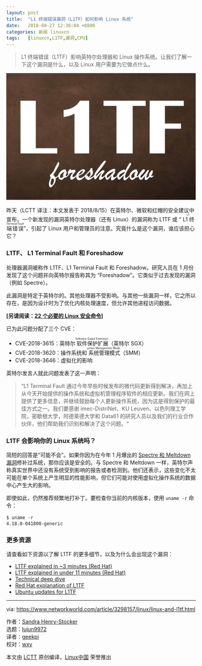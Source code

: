 ```yaml
---
layout: post
title:	"L1 终端错误漏洞（L1TF）如何影响 Linux 系统"
date:	2018-08-27 12:36:04 +0800 
categories:	新闻 linuxcn 
tags:	[linuxcn,L1TF,漏洞,CPU]
---
```




> 
> L1 终端错误（L1TF）影响英特尔处理器和 Linux 操作系统。让我们了解一下这个漏洞是什么，以及 Linux 用户需要为它做点什么。
> 
> 
> 


![](/Asserts/Images/album/201808/27/123607kcc0z80vz8qc7fjp.jpg)


昨天（LCTT 译注：本文发表于 2018/8/15）在英特尔、微软和红帽的安全建议中宣布，一个新发现的漏洞英特尔处理器（还有 Linux）的漏洞称为 L1TF 或 “<ruby> L1 终端错误 <rt>  L1 Terminal Fault </rt></ruby>”，引起了 Linux 用户和管理员的注意。究竟什么是这个漏洞，谁应该担心它？


### L1TF、 L1 Terminal Fault 和 Foreshadow


处理器漏洞被称作 L1TF、L1 Terminal Fault 和 Foreshadow。研究人员在 1 月份发现了这个问题并向英特尔报告称其为 “Foreshadow”。它类似于过去发现的漏洞（例如 Spectre）。


此漏洞是特定于英特尔的。其他处理器不受影响。与其他一些漏洞一样，它之所以存在，是因为设计时为了优化内核处理速度，但允许其他进程访问数据。


**[另请阅读：[22 个必要的 Linux 安全命令](https://www.networkworld.com/article/3272286/open-source-tools/22-essential-security-commands-for-linux.html)]**


已为此问题分配了三个 CVE：


* CVE-2018-3615：英特尔<ruby> 软件保护扩展 <rt>  Software Guard Extension </rt></ruby>（英特尔 SGX）
* CVE-2018-3620：操作系统和<ruby> 系统管理模式 <rt>  ystem Management Mode </rt></ruby>（SMM）
* CVE-2018-3646：虚拟化的影响


英特尔发言人就此问题发表了这一声明：



> 
> “L1 Terminal Fault 通过今年早些时候发布的微代码更新得到解决，再加上从今天开始提供的操作系统和虚拟机管理程序软件的相应更新。我们在网上提供了更多信息，并继续鼓励每个人更新操作系统，因为这是得到保护的最佳方式之一。我们要感谢 imec-DistriNet、KU Leuven、以色列理工学院，密歇根大学，阿德莱德大学和 Data61 的研究人员以及我们的行业合作伙伴，他们帮助我们识别和解决了这个问题。“
> 
> 
> 


### L1TF 会影响你的 Linux 系统吗？


简短的回答是“可能不会”。如果你因为在今年 1 月爆出的 [Spectre 和 Meltdown 漏洞](https://www.networkworld.com/article/3245813/security/meltdown-and-spectre-exploits-cutting-through-the-fud.html)修补过系统，那你应该是安全的。与 Spectre 和 Meltdown 一样，英特尔声称真实世界中还没有系统受到影响的报告或者检测到。他们还表示，这些变化不太可能在单个系统上产生明显的性能影响，但它们可能对使用虚拟化操作系统的数据中心产生大的影响。


即使如此，仍然推荐频繁地打补丁。要检查你当前的内核版本，使用 `uname -r` 命令：



```
$ uname -r
4.18.0-041800-generic
```

### 更多资源


请查看如下资源以了解 L1TF 的更多细节，以及为什么会出现这个漏洞：


* [L1TF explained in ~3 minutes (Red Hat)](https://www.youtube.com/watch?v=kBOsVt0iXE4&feature=youtu.be)
* [L1TF explained in under 11 minutes (Red Hat)](https://www.youtube.com/watch?v=kqg8_KH2OIQ)
* [Technical deep dive](https://www.redhat.com/en/blog/deeper-look-l1-terminal-fault-aka-foreshadow)
* [Red Hat explanation of L1TF](https://access.redhat.com/security/vulnerabilities/L1TF)
* [Ubuntu updates for L1TF](https://blog.ubuntu.com/2018/08/14/ubuntu-updates-for-l1-terminal-fault-vulnerabilities)




---


via: <https://www.networkworld.com/article/3298157/linux/linux-and-l1tf.html>


作者：[Sandra Henry-Stocker](https://www.networkworld.com/author/Sandra-Henry_Stocker/)  
 选题：[lujun9972](https://github.com/lujun9972)  
 译者：[geekpi](https://github.com/geekpi)  
 校对：[wxy](https://github.com/wxy)


本文由 [LCTT](https://github.com/LCTT/TranslateProject) 原创编译，[Linux中国](https://linux.cn/) 荣誉推出
